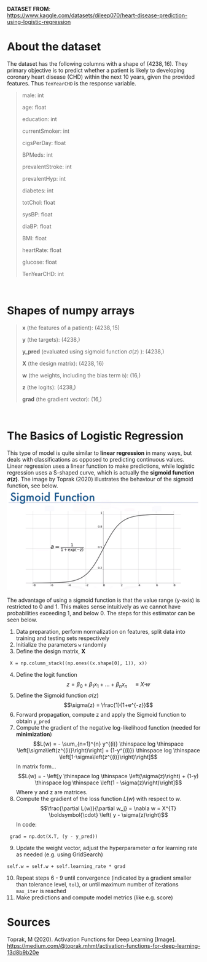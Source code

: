 **DATASET FROM**: \
 https://www.kaggle.com/datasets/dileep070/heart-disease-prediction-using-logistic-regression

 # About the dataset
 The dataset has the following columns with a shape of $\left(4238, 16\right)$. They primary objective is to predict whether a patient is likely to developing coronary heart disease (CHD) within the next 10 years, given the provided features. Thus `TenYearCHD` is the response variable.
 > male: int
 >
 > age: float
 >
 > education: int
 >
 > currentSmoker: int
 >
 > cigsPerDay: float
 >
 > BPMeds: int
 >
 > prevalentStroke: int
 >
 > prevalentHyp: int
 >
 > diabetes: int
 >
 > totChol: float
 >
 > sysBP: float
 >
 > diaBP: float
 >
 > BMI: float
 >
 > heartRate: float
 >
 > glucose: float
 >
 > TenYearCHD: int

&nbsp;

# Shapes of numpy arrays
> **x** (the features of a patient): $\left(4238, 15\right)$ 
> 
> **y** (the targets): $\left(4238,\right)$ 
>
> **y\_pred** (evaluated using sigmoid function $\sigma(z)$ ): $\left(4238,\right)$ 
> 
> **X** (the design matrix): $\left(4238, 16\right)$ 
> 
> **w** (the weights, including the bias term `b`): $\left(16,\right)$ 
> 
> **z** (the logits): $\left(4238,\right)$ 
> 
> **grad** (the gradient vector): $\left(16,\right)$

&nbsp;

# The Basics of Logistic Regression
This type of model is quite similar to **linear regression** in many ways, but deals with classifications as opposed to predicting continuous values. Linear regression uses a linear function to make predictions, while logistic regression uses a S-shaped curve, which is actually the **sigmoid function $\sigma(z)$**. The image by Toprak (2020) illustrates the behaviour of the sigmoid function, see below.
![sigmoid_function](../images/sigmoid_function.png)

The advantage of using a sigmoid function is that the value range (y-axis) is restricted to 0 and 1. This makes sense intuitively as we cannot have probabilities exceeding 1, and below 0. The steps for this estimator can be seen below.

1. Data preparation, perform normalization on features, split data into training and testing sets respectively
2. Initialize the parameters `w` randomly
3. Define the design matrix, **X**
```
 X = np.column_stack((np.ones((x.shape[0], 1)), x))
```
4. Define the logit function
$$z = \beta_0 + \beta_1x_1 + \dots + \beta_nx_n \quad \equiv X \boldsymbol{\cdot} w$$
5. Define the Sigmoid function $\sigma(z)$
$$\sigma(z) = \frac{1}{1+e^{-z}}$$
6. Forward propagation, compute z and apply the Sigmoid function to obtain `y_pred`
7. Compute the gradient of the negative log-likelihood function (needed for **minimization**)
$$L(w) = - \sum_{n=1}^{n} y^{(i)} \thinspace log \thinspace \left[\sigma\left(z^{(i)}\right)\right] + (1-y^{(i)}) \thinspace log \thinspace \left[1-\sigma\left(z^{(i)}\right)\right]$$
In matrix form...
$$L(w) = - \left[y \thinspace log \thinspace \left(\sigma(z)\right) + (1-y) \thinspace log \thinspace \left(1 - \sigma(z)\right)\right]$$
Where y and z are matrices.
8. Compute the gradient of the loss function $L(w)$ with respect to $w$.
$$\frac{\partial L(w)}{\partial w_j} = \nabla w = X^{T} \boldsymbol{\cdot} \left( y - \sigma(z)\right)$$
In code:
```
 grad = np.dot(X.T, (y - y_pred))
```
9. Update the weight vector, adjust the hyperparameter $\alpha$ for learning rate as needed (e.g. using GridSearch)
```
self.w = self.w + self.learning_rate * grad
```
10. Repeat steps 6 - 9 until convergence (indicated by a gradient smaller than tolerance level, `tol`), or until maximum number of iterations `max_iter` is reached
11. Make predictions and compute model metrics (like e.g. score)


# Sources
Toprak, M (2020). Activation Functions for Deep Learning [Image]. https://medium.com/@toprak.mhmt/activation-functions-for-deep-learning-13d8b9b20e
